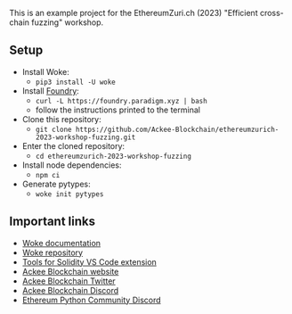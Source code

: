 This is an example project for the EthereumZuri.ch (2023) "Efficient cross-chain fuzzing" workshop.

## Setup

- Install Woke:
    - `pip3 install -U woke`
- Install [Foundry](https://github.com/foundry-rs/foundry):
    - `curl -L https://foundry.paradigm.xyz | bash`
    - follow the instructions printed to the terminal
- Clone this repository:
    - `git clone https://github.com/Ackee-Blockchain/ethereumzurich-2023-workshop-fuzzing.git`
- Enter the cloned repository:
    - `cd ethereumzurich-2023-workshop-fuzzing`
- Install node dependencies:
    - `npm ci`
- Generate pytypes:
    - `woke init pytypes`

## Important links

- [Woke documentation](https://ackeeblockchain.com/woke/docs/latest/)
- [Woke repository](https://github.com/Ackee-Blockchain/woke)
- [Tools for Solidity VS Code extension](https://marketplace.visualstudio.com/items?itemName=AckeeBlockchain.tools-for-solidity)
- [Ackee Blockchain website](https://ackeeblockchain.com/)
- [Ackee Blockchain Twitter](https://twitter.com/ackeeblockchain)
- [Ackee Blockchain Discord](https://discord.gg/u2jNTX65jk)
- [Ethereum Python Community Discord](https://discord.gg/8ypm98ywrZ)